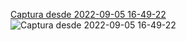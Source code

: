 [Captura desde 2022-09-05 16-49-22](https://user-images.githubusercontent.com/64230830/188756134-b4ff722b-1d6e-4f44-abc1-35645da5f13a.png)
![Captura desde 2022-09-05 16-49-22](https://user-images.githubusercontent.com/64230830/188756275-4e4a0c50-8619-41c9-835c-52b96b12bfd6.png)
